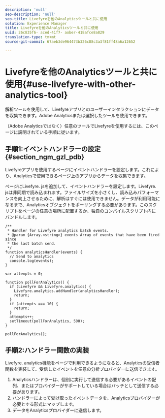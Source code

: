 ```yaml
---
description: 'null'
seo-description: 'null'
seo-title: Livefyreを他のAnalyticsツールと共に使用
solution: Experience Manager
title: Livefyreを他のAnalyticsツールと共に使用
uuid: 26c835f6- aced-41f7- aober-418afce8a829
translation-type: tm+mt
source-git-commit: 67aeb3de964473b326c88c3a3f81ff48a6a12652

---
```



# Livefyreを他のAnalyticsツールと共に使用{#use-livefyre-with-other-analytics-tool}

解析ツールを使用して、Livefyreアプリとのユーザーインタラクションにデータを収集できます。Adobe Analyticsまたは選択したツールを使用できます。

（Adobe Analyticsではなく）任意のツールでLivefyreを使用するには、このページに説明されている手順に従います。

## 手順1:イベントハンドラーの設定 {#section_ngm_gzl_pdb}

Livefyreアプリを使用するページにイベントハンドラーを設定します。これにより、Analyticsで使用できるページ上のアプリからデータを収集できます。

ページにLivefyre. jsを追加して、イベントハンドラーを設定します。Livefyre. jsは非同期で読み込まれます。ファイルサイズを小さくし、読み込みパフォーマンスを向上させるために、解析はすぐには使用できません。データが利用可能になるまで、Analyticsオブジェクトをポーリングする必要があります。このスクリプトをページの任意の場所に配置するか、独自のコンパイルスクリプト内にバンドルします。

```
/** 
 * Handler for Livefyre analytics batch events. 
 * @param {Array.<string>} events Array of events that have been fired since 
 * the last batch send. 
 */ 
function analyticsHandler(events) { 
  // Send to analytics 
  console.log(events); 
} 
 
var attempts = 0; 
 
function pollForAnalytics() { 
  if (Livefyre && Livefyre.analytics) { 
    Livefyre.analytics.addHandler(analyticsHandler); 
    return; 
  } 
  if (attempts === 10) { 
    return; 
  } 
  attempts++; 
  setTimeout(pollForAnalytics, 500); 
} 
 
pollForAnalytics(); 
```

## 手順2:ハンドラー関数の実装

Livefyre. analytics機能をページで利用できるようになると、Analyticsの受信者関数を実装して、受信したイベントを任意の分析プロバイダーに送信できます。

1. Analyticsハンドラーは、個別に実行して送信する必要があるイベントの配列、またはプロバイダーがサポートしている場合はバッチとして送信する必要があります。
1. ハンドラーによって受け取ったイベントデータを、Analyticsプロバイダーが必要とする形式にマップします。
1. データをAnalyticsプロバイダーに送信します。

